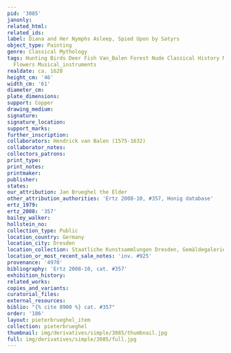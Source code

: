 ```yaml
---
pid: '3085'
janonly: 
related_html: 
related_ids: 
label: Diana and Her Nymphs Asleep, Spied Upon by Satyrs
object_type: Painting
genre: Classical Mythology
tags: Hunting Birds Deer Fish Van_Balen Forest Nude Classical History Mythological
  Flowers Musical_instruments
realdate: ca. 1620
height_cm: '46'
width_cm: '61'
diameter_cm: 
plate_dimensions: 
support: Copper
drawing_medium: 
signature: 
signature_location: 
support_marks: 
further_inscription: 
collaborators: Hendrick van Balen (1575-1632)
collaborator_notes: 
collectors_patrons: 
print_type: 
print_notes: 
printmaker: 
publisher: 
states: 
our_attribution: Jan Brueghel the Elder
other_attribution_authorities: 'Ertz 2008-10, #357, Honig database'
ertz_1979: 
ertz_2008: '357'
bailey_walker: 
hollstein_no: 
collection_type: Public
location_country: Germany
location_city: Dresden
location_collection: Staatliche Kunstsammlungen Dresden, Gemäldegalerie Alte Meister
location_or_most_recent_sale_notes: 'inv. #925'
provenance: '4970'
bibliography: 'Ertz 2008-10, cat. #357'
exhibition_history: 
related_works: 
copies_and_variants: 
curatorial_files: 
external_resources: 
biblio: "{% cite 8900 %} cat. #357"
order: '186'
layout: pieterbrueghel_item
collection: pieterbrueghel
thumbnail: img/derivatives/simple/3085/thumbnail.jpg
full: img/derivatives/simple/3085/full.jpg
---
```

